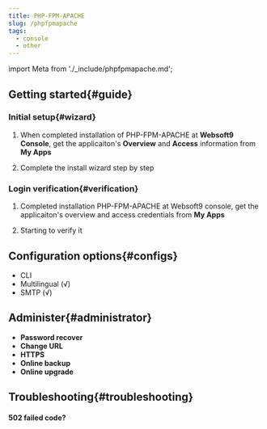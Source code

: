 ```yaml
---
title: PHP-FPM-APACHE
slug: /phpfpmapache
tags:
  - console
  - other
---
```


import Meta from './_include/phpfpmapache.md';

<Meta name="meta" />

## Getting started{#guide}

### Initial setup{#wizard}

1. When completed installation of PHP-FPM-APACHE at **Websoft9 Console**, get the applicaiton's **Overview** and **Access** information from **My Apps**  

2. Complete the install wizard step by step

### Login verification{#verification}

1. Completed installation PHP-FPM-APACHE at Websoft9 console, get the applicaiton's overview and access credentials from **My Apps**  

2. Starting to verify it

## Configuration options{#configs}

- CLI
- Multilingual (√)
- SMTP (√)

## Administer{#administrator}

- **Password recover**
- **Change URL**
- **HTTPS**
- **Online backup**
- **Online upgrade**

## Troubleshooting{#troubleshooting}

#### 502 failed code?